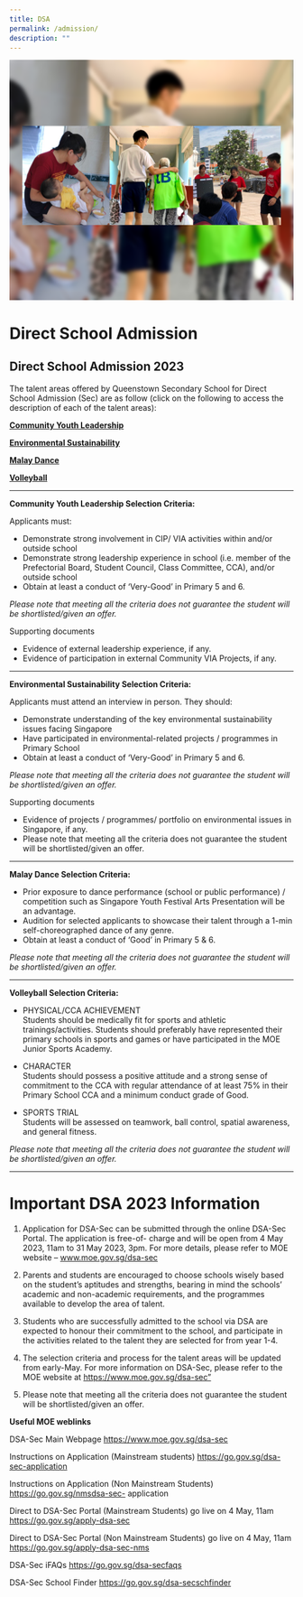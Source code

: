 ```yaml
---
title: DSA
permalink: /admission/
description: ""
---
```

![](/images/School%20Links/DSA_Pic3.png)

Direct School Admission
=======================



**Direct School Admission 2023**
--------------------------------

The talent areas offered by Queenstown Secondary School for Direct School Admission (Sec) are as follow (click on the following to access the description of each of the talent areas):

[**Community Youth Leadership**](https://staging.d33coz43hxnqna.amplifyapp.com/quick-links/school-links/learning-for-life-programme/)

[**Environmental Sustainability**](https://staging.d33coz43hxnqna.amplifyapp.com/quick-links/school-links/applied-learning-programme/)

[**Malay Dance**](https://staging.d33coz43hxnqna.amplifyapp.com/quick-links/school-links/malay-dance/)

[**Volleyball**](https://staging.d33coz43hxnqna.amplifyapp.com/quick-links/school-links/volleyball/)

----------------

**Community Youth Leadership Selection Criteria:**

Applicants must:

*   Demonstrate strong involvement in CIP/ VIA activities within and/or outside school
*   Demonstrate strong leadership experience in school (i.e. member of the Prefectorial Board, Student Council, Class Committee, CCA), and/or outside school
*   Obtain at least a conduct of ‘Very-Good’ in Primary 5 and 6.

_Please note that meeting all the criteria does not guarantee the student will be shortlisted/given an offer._

Supporting documents

*   Evidence of external leadership experience, if any.
*   Evidence of participation in external Community VIA Projects, if any.

---------------------

**Environmental Sustainability Selection Criteria:**

Applicants must attend an interview in person. They should:

*   Demonstrate understanding of the key environmental sustainability issues facing Singapore
*   Have participated in environmental-related projects / programmes in Primary School
*   Obtain at least a conduct of ‘Very-Good’ in Primary 5 and 6.

_Please note that meeting all the criteria does not guarantee the student will be shortlisted/given an offer._

Supporting documents

*   Evidence of projects / programmes/ portfolio on environmental issues in Singapore, if any.
*   Please note that meeting all the criteria does not guarantee the student will be shortlisted/given an offer.

-------------------

**Malay Dance Selection Criteria:**

*   Prior exposure to dance performance (school or public performance) / competition such as Singapore Youth Festival Arts Presentation will be an advantage.
*   Audition for selected applicants to showcase their talent through a 1-min self-choreographed dance of any genre.
*   Obtain at least a conduct of ‘Good’ in Primary 5 & 6.

_Please note that meeting all the criteria does not guarantee the student will be shortlisted/given an offer._

------------------------

**Volleyball Selection Criteria:**

*   PHYSICAL/CCA ACHIEVEMENT  
    Students should be medically fit for sports and athletic trainings/activities. Students should preferably have represented their primary schools in sports and games or have participated in the MOE Junior Sports Academy.

*   CHARACTER  
    Students should possess a positive attitude and a strong sense of commitment to the CCA with regular attendance of at least 75% in their Primary School CCA and a minimum conduct grade of Good.

*   SPORTS TRIAL  
    Students will be assessed on teamwork, ball control, spatial awareness, and general fitness.

_Please note that meeting all the criteria does not guarantee the student will be shortlisted/given an offer._

------------------

# **Important DSA 2023 Information**

1.	Application for DSA-Sec can be submitted through the online DSA-Sec Portal. The application is free-of- charge and will be open from 4 May 2023, 11am to 31 May 2023, 3pm. For more details, please refer to MOE website – www.moe.gov.sg/dsa-sec

2.	Parents and students are encouraged to choose schools wisely based on the student’s aptitudes and strengths, bearing in mind the schools’ academic and non-academic requirements, and the programmes available to develop the area of talent.

3.	Students who are successfully admitted to the school via DSA are expected to honour their commitment to the school, and participate in the activities related to the talent they are selected for from year 1-4.

4.	The selection criteria and process for the talent areas will be updated from early-May. For more information on DSA-Sec, please refer to the MOE website at https://www.moe.gov.sg/dsa-sec”

5.	Please note that meeting all the criteria does not guarantee the student will be shortlisted/given an offer.


**Useful MOE weblinks**

DSA-Sec Main Webpage	https://www.moe.gov.sg/dsa-sec

Instructions on Application (Mainstream students) https://go.gov.sg/dsa-sec-application

Instructions on Application (Non Mainstream Students)	https://go.gov.sg/nmsdsa-sec- application

Direct to DSA-Sec Portal (Mainstream Students)
go live on 4 May, 11am	https://go.gov.sg/apply-dsa-sec

Direct to DSA-Sec Portal (Non Mainstream Students) go live on 4 May, 11am	https://go.gov.sg/apply-dsa-sec-nms

DSA-Sec iFAQs	https://go.gov.sg/dsa-secfaqs

DSA-Sec School Finder	https://go.gov.sg/dsa-secschfinder